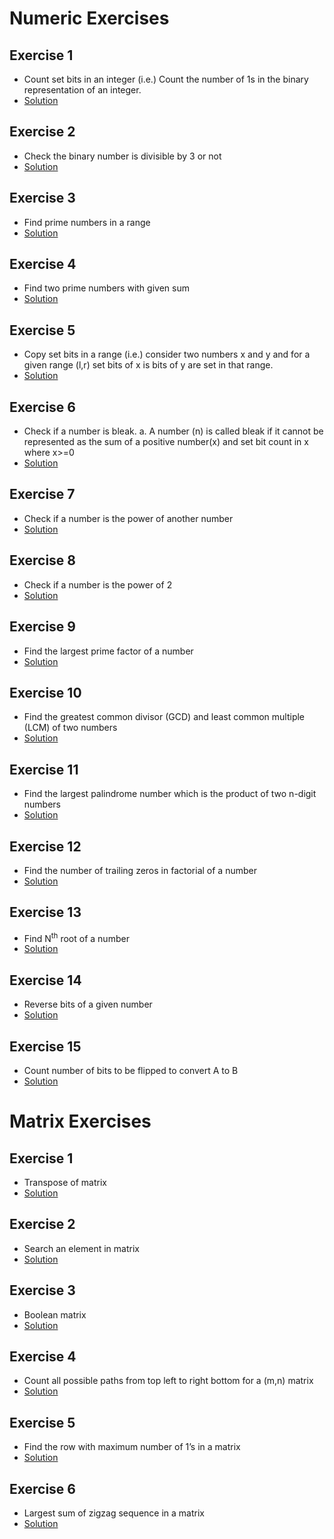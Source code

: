 # Numeric Exercises
## Exercise 1 
* Count set bits in an integer (i.e.) Count the number of 1s in the binary representation of an integer.
* [Solution](https://github.com/Subathra19/Data-Structures-and-Algorithms/blob/main/Exercises/Additional-Exercises/Numeric-Exercises/Exercise1.c)
## Exercise 2 
* Check the binary number is divisible by 3 or not
* [Solution](https://github.com/Subathra19/Data-Structures-and-Algorithms/blob/main/Exercises/Additional-Exercises/Numeric-Exercises/Exercise2.c)
## Exercise 3 
* Find prime numbers in a range
* [Solution](https://github.com/Subathra19/Data-Structures-and-Algorithms/blob/main/Exercises/Additional-Exercises/Numeric-Exercises/Exercise3.c)
## Exercise 4
* Find two prime numbers with given sum
* [Solution](https://github.com/Subathra19/Data-Structures-and-Algorithms/blob/main/Exercises/Additional-Exercises/Numeric-Exercises/Exercise4.c)
## Exercise 5
* Copy set bits in a range (i.e.) consider two numbers x and y and for a given range (l,r) set bits of x is bits of y are set in that range.
* [Solution](https://github.com/Subathra19/Data-Structures-and-Algorithms/blob/main/Exercises/Additional-Exercises/Numeric-Exercises/Exercise5.c)
## Exercise 6
* Check if a number is bleak. a.	A number (n) is called bleak if it cannot be represented as the sum of a positive number(x) and set bit count in x where x>=0
* [Solution](https://github.com/Subathra19/Data-Structures-and-Algorithms/blob/main/Exercises/Additional-Exercises/Numeric-Exercises/Exercise6.c)
## Exercise 7
* Check if a number is the power of another number
* [Solution](https://github.com/Subathra19/Data-Structures-and-Algorithms/blob/main/Exercises/Additional-Exercises/Numeric-Exercises/Exercise7.c)
## Exercise 8
* Check if a number is the power of 2
* [Solution](https://github.com/Subathra19/Data-Structures-and-Algorithms/blob/main/Exercises/Additional-Exercises/Numeric-Exercises/Exercise8.c)
## Exercise 9
* Find the largest prime factor of a number
* [Solution](https://github.com/Subathra19/Data-Structures-and-Algorithms/blob/main/Exercises/Additional-Exercises/Numeric-Exercises/Exercise9.c)
## Exercise 10
* Find the greatest common divisor (GCD) and least common multiple (LCM) of two numbers
* [Solution](https://github.com/Subathra19/Data-Structures-and-Algorithms/blob/main/Exercises/Additional-Exercises/Numeric-Exercises/Exercise10.c)
## Exercise 11
* Find the largest palindrome number which is the product of two n-digit numbers
* [Solution](https://github.com/Subathra19/Data-Structures-and-Algorithms/blob/main/Exercises/Additional-Exercises/Numeric-Exercises/Exercise11.c)
## Exercise 12
* Find the number of trailing zeros in factorial of a number
* [Solution](https://github.com/Subathra19/Data-Structures-and-Algorithms/blob/main/Exercises/Additional-Exercises/Numeric-Exercises/Exercise12.c)
## Exercise 13
* Find N<sup>th</sup> root of a number
* [Solution](https://github.com/Subathra19/Data-Structures-and-Algorithms/blob/main/Exercises/Additional-Exercises/Numeric-Exercises/Exercise13.c)
## Exercise 14
* Reverse bits of a given number
* [Solution](https://github.com/Subathra19/Data-Structures-and-Algorithms/blob/main/Exercises/Additional-Exercises/Numeric-Exercises/Exercise14.c)
## Exercise 15
*  Count number of bits to be flipped to convert A to B
* [Solution](https://github.com/Subathra19/Data-Structures-and-Algorithms/blob/main/Exercises/Additional-Exercises/Numeric-Exercises/Exercise15.c)

# Matrix Exercises
## Exercise 1
* Transpose of matrix
* [Solution](https://github.com/Subathra19/Data-Structures-and-Algorithms/blob/main/Exercises/Additional-Exercises/Matrix-Exercises/Exercise1.c)
## Exercise 2
* Search an element in matrix
* [Solution](https://github.com/Subathra19/Data-Structures-and-Algorithms/blob/main/Exercises/Additional-Exercises/Matrix-Exercises/Exercise2.c)
## Exercise 3
* Boolean matrix
* [Solution](https://github.com/Subathra19/Data-Structures-and-Algorithms/blob/main/Exercises/Additional-Exercises/Matrix-Exercises/Exercise3.c)
## Exercise 4
* Count all possible paths from top left to right bottom for a (m,n) matrix
* [Solution](https://github.com/Subathra19/Data-Structures-and-Algorithms/blob/main/Exercises/Additional-Exercises/Matrix-Exercises/Exercise4.c)
## Exercise 5
* Find the row with maximum number of 1’s in a matrix
* [Solution](https://github.com/Subathra19/Data-Structures-and-Algorithms/blob/main/Exercises/Additional-Exercises/Matrix-Exercises/Exercise5.c)
## Exercise 6
* Largest sum of zigzag sequence in a matrix
* [Solution](https://github.com/Subathra19/Data-Structures-and-Algorithms/blob/main/Exercises/Additional-Exercises/Matrix-Exercises/Exercise6.c)

<!--
## Exercise 15
* Count number of squares in a rectangle 
* [Solution](https://github.com/Subathra19/Data-Structures-and-Algorithms/blob/main/Exercises/Additional-Exercises/Exercise15.c)
## Exercise 16
* Find if two rectangles overlap
* [Solution](https://github.com/Subathra19/Data-Structures-and-Algorithms/blob/main/Exercises/Additional-Exercises/Exercise16.c)
-->
